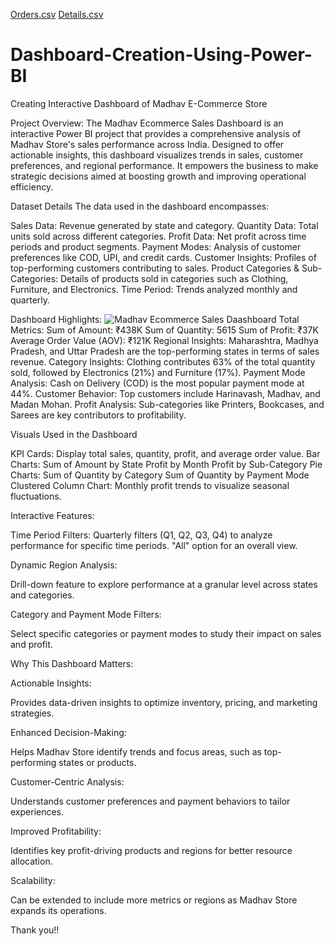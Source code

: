 [Orders.csv](https://github.com/user-attachments/files/18139137/Orders.csv)
[Details.csv](https://github.com/user-attachments/files/18139136/Details.csv)
# Dashboard-Creation-Using-Power-BI
Creating Interactive Dashboard of Madhav E-Commerce Store

Project Overview: The Madhav Ecommerce Sales Dashboard is an  interactive Power BI project that provides a comprehensive analysis of Madhav Store's sales performance across India. Designed to offer actionable insights, this dashboard visualizes trends in sales, customer preferences, and regional performance. It empowers the business to make strategic decisions aimed at boosting growth and improving operational efficiency.

Dataset Details
The data used in the dashboard encompasses:

Sales Data: Revenue generated by state and category.
Quantity Data: Total units sold across different categories.
Profit Data: Net profit across time periods and product segments.
Payment Modes: Analysis of customer preferences like COD, UPI, and credit cards.
Customer Insights: Profiles of top-performing customers contributing to sales.
Product Categories & Sub-Categories: Details of products sold in categories such as Clothing, Furniture, and Electronics.
Time Period: Trends analyzed monthly and quarterly.

Dashboard Highlights:
![Madhav Ecommerce Sales Daashboard](https://github.com/user-attachments/assets/28b523ce-8119-4cf9-a0e0-acf9d2beca32)
Total Metrics: Sum of Amount: ₹438K Sum of Quantity: 5615 Sum of Profit: ₹37K Average Order Value (AOV): ₹121K Regional Insights: Maharashtra, Madhya Pradesh, and Uttar Pradesh are the top-performing states in terms of sales revenue. Category Insights: Clothing contributes 63% of the total quantity sold, followed by Electronics (21%) and Furniture (17%). Payment Mode Analysis: Cash on Delivery (COD) is the most popular payment mode at 44%. Customer Behavior: Top customers include Harinavash, Madhav, and Madan Mohan. Profit Analysis: Sub-categories like Printers, Bookcases, and Sarees are key contributors to profitability.

Visuals Used in the Dashboard

KPI Cards: Display total sales, quantity, profit, and average order value. Bar Charts: Sum of Amount by State Profit by Month Profit by Sub-Category Pie Charts: Sum of Quantity by Category Sum of Quantity by Payment Mode Clustered Column Chart: Monthly profit trends to visualize seasonal fluctuations.

Interactive Features:

Time Period Filters: Quarterly filters (Q1, Q2, Q3, Q4) to analyze performance for specific time periods. "All" option for an overall view.

Dynamic Region Analysis:

Drill-down feature to explore performance at a granular level across states and categories.

Category and Payment Mode Filters:

Select specific categories or payment modes to study their impact on sales and profit.

Why This Dashboard Matters:

Actionable Insights:

Provides data-driven insights to optimize inventory, pricing, and marketing strategies.

Enhanced Decision-Making:

Helps Madhav Store identify trends and focus areas, such as top-performing states or products.

Customer-Centric Analysis:

Understands customer preferences and payment behaviors to tailor experiences.

Improved Profitability:

Identifies key profit-driving products and regions for better resource allocation.

Scalability:

Can be extended to include more metrics or regions as Madhav Store expands its operations.

Thank you!!

